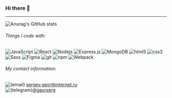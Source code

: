 ### Hi there 👋
---
![Anurag's GitHub stats](https://github-readme-stats.vercel.app/api?username=serggavr&show_icons=true&theme=radical)

###### Things I code with:
<img alt="JavaScript" src="https://img.shields.io/badge/-JavaScript-yellow?logo=javascript" />
<img alt="React" src="https://img.shields.io/badge/-React-45b8d8?style=flat-square&logo=react&logoColor=white" />
<img alt="Nodejs" src="https://img.shields.io/badge/-Nodejs-43853d?style=flat-square&logo=Node.js&logoColor=white" />
<img alt="Express.js" src="https://img.shields.io/badge/-Express.js-green?logo=express" />
<img alt="MongoDB" src="https://img.shields.io/badge/-MongoDB-13aa52?style=flat-square&logo=mongodb&logoColor=white" />
<img alt="html5" src="https://img.shields.io/badge/-HTML5-E34F26?style=flat-square&logo=html5&logoColor=white" />
<img alt="css3" src="https://img.shields.io/badge/-CSS3-blue?logo=css3" />
<img alt="Sass" src="https://img.shields.io/badge/-Sass-CC6699?style=flat-square&logo=sass&logoColor=white" />
<img alt="Figma" src="https://img.shields.io/badge/-Figma-white?logo=figma" />
<img alt="git" src="https://img.shields.io/badge/-Git-F05032?style=flat-square&logo=git&logoColor=white" />
<img alt="npm" src="https://img.shields.io/badge/-NPM-CB3837?style=flat-square&logo=npm&logoColor=white" />
<img alt="Webpack" src="https://img.shields.io/badge/-Webpack-8DD6F9?style=flat-square&logo=webpack&logoColor=white" />



###### My contact information:  
![(email)](https://img.icons8.com/material-outlined/13/000000/email-open.png) [sergey.gavr@internet.ru](mailto:sergey.gavr@internet.ru)  
![(telegram)](https://img.icons8.com/material-rounded/12/000000/telegram-app.png)[@gavrserg](https://t.me/gavrserg)  
<!-- ![(linkedin)](https://img.icons8.com/material-rounded/12/000000/linkedin--v2.png)*Coming soon*   -->
<!-- ![(facebook)](https://img.icons8.com/ios-glyphs/12/000000/facebook-new.png)*Coming soon* -->
<!--
**serggavr/serggavr** is a ✨ _special_ ✨ repository because its `README.md` (this file) appears on your GitHub profile.

Here are some ideas to get you started:

- 🔭 I’m currently working on ...
- 🌱 I’m currently learning ...
- 👯 I’m looking to collaborate on ...
- 🤔 I’m looking for help with ...
- 💬 Ask me about ...
- 📫 How to reach me: ...
- 😄 Pronouns: ...
- ⚡ Fun fact: ...
-->